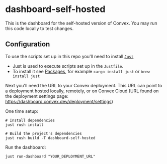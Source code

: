 # dashboard-self-hosted

This is the dashboard for the self-hosted version of Convex. You may run this
code locally to test changes.

## Configuration

To use the scripts set up in this repo you'll need to install
[`Just`](https://github.com/casey/just)

- Just is used to execute scripts set up in the `Justfile`.
- To install it see
  [Packages](https://github.com/casey/just?tab=readme-ov-file#packages), for
  example `cargo install just` or `brew install just`

Next you'll need the URL to your Convex deployment. This URL can point to a
deployment hosted locally, remotely, or on Convex Cloud (URL found on the
deployment settings page: https://dashboard.convex.dev/deployment/settings)

One time setup:

```
# Install dependencies
just rush install

# Build the project's dependencies
just rush build -T dashboard-self-hosted
```

Run the dashboard:

```
just run-dashboard "YOUR_DEPLOYMENT_URL"
```
